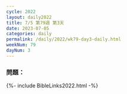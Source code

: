 ```yaml
---
cycle: 2022
layout: daily2022
title: 7/5 第79週 第3天 
date: 2023-07-05
categories: daily
permalink: /daily/2022/wk79-day3-daily.html
weekNum: 79
dayNum: 3
---
```


### 問題：

{%- include BibleLinks2022.html -%}
